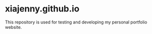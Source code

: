 # xiajenny.github.io

This repository is used for testing and developing my personal portfolio website.
